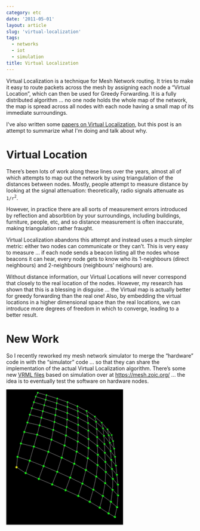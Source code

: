 ```yaml
---
category: etc
date: '2011-05-01'
layout: article
slug: 'virtual-localization'
tags:
  - networks
  - iot
  - simulation
title: Virtual Localization
---
```


Virtual Localization is a technique for Mesh Network routing. It tries
to make it easy to route packets across the mesh by assigning each node
a “Virtual Location”, which can then be used for Greedy Forwarding. It
is a fully distributed algorithm … no one node holds the whole map of
the network, the map is spread across all nodes with each node having a
small map of its immediate surroundings.

I've also written some [papers on Virtual
Localization](https://mesh.zoic.org/), but this post is an attempt to
summarize what I'm doing and talk about why.

Virtual Location
================

There’s been lots of work along these lines over the years, almost all
of which attempts to map out the network by using triangulation of the
distances between nodes. Mostly, people attempt to measure distance by
looking at the signal attenuation: theoretically, radio signals
attenuate as `1/r`<sup>`2`</sup>.

However, in practice there are all sorts of
measurement errors introduced by reflection and absorbtion by your
surroundings, including buildings, furniture, people, etc, and so
distance measurement is often inaccurate, making triangulation rather
fraught.

Virtual Localization abandons this attempt and instead uses a much
simpler metric: either two nodes can communicate or they can’t. This is
very easy to measure ... if each node sends a beacon listing all the
nodes whose beacons it can hear, every node gets to know who its
1-neighbours (direct neighbours) and 2-neighbours (neighbours’
neighours) are.

Without distance information, our Virtual Locations will never
correspond that closely to the real location of the nodes. However, my
research has shown that this is a blessing in disguise … the Virtual map
is actually better for greedy forwarding than the real one! Also, by
embedding the virtual locations in a higher dimensional space than the
real locations, we can introduce more degrees of freedom in which to
converge, leading to a better result.

New Work
========

So I recently reworked my mesh network simulator to merge the “hardware”
code in with the “simulator” code ... so that they can share the
implementation of the actual Virtual Localization algorithm. There’s
some new [VRML files](../vrml/) based on simulation over at
<https://mesh.zoic.org/> ... the idea is to eventually test the software
on hardware nodes.

![Screenshot of 100 nodes](100nodes.png)
